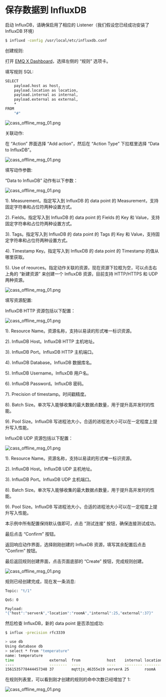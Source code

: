 # 保存数据到 InfluxDB

启动 InfluxDB，请确保启用了相应的 Listener（我们假设您已经成功安装了 InfluxDB 环境）

```bash
$ influxd -config /usr/local/etc/influxdb.conf
```

创建规则:

打开 [EMQ X Dashboard](http://127.0.0.1:18083/#/rules)，选择左侧的 “规则” 选项卡。

填写规则 SQL:

```bash
SELECT
    payload.host as host,
    payload.location as location,
    payload.internal as internal,
    payload.external as external,
    *
FROM
    "#"
```

![cass_offline_msg_01.png](http://dgiot-1253666439.cos.ap-shanghai-fsi.myqcloud.com/shuwa_tech/zh/backend/emqx/rule/assets/rule-engine/influxdb-rulesql-0@2x.png)

关联动作:

在 “Action” 界面选择 “Add action”，然后在 “Action Type” 下拉框里选择 “Data to InfluxDB”。

![cass_offline_msg_01.png](http://dgiot-1253666439.cos.ap-shanghai-fsi.myqcloud.com/shuwa_tech/zh/backend/emqx/rule/assets/rule-engine/influxdb-action-0@2x.png)

填写动作参数:

“Data to InfluxDB” 动作有以下参数：

![cass_offline_msg_01.png](http://dgiot-1253666439.cos.ap-shanghai-fsi.myqcloud.com/shuwa_tech/zh/backend/emqx/rule/assets/rule-engine/influxdb-action-1@2x.png)

1). Measurement。指定写入到 InfluxDB 的 data point 的 Measurement，支持固定字符串和占位符两种设置方式。

2). Fields。指定写入到 InfluxDB 的 data point 的 Fields 的 Key 和 Value，支持固定字符串和占位符两种设置方式。

3). Tags。指定写入到 InfluxDB 的 data point 的 Tags 的 Key 和 Value，支持固定字符串和占位符两种设置方式。

4). Timestamp Key。指定写入到 InfluxDB 的 data point 的 Timestamp 的值从哪里获取。

5). Use of reources。指定动作关联的资源，现在资源下拉框为空，可以点击右上角的 “新建资源” 来创建一个 InfluxDB 资源，目前支持 HTTP/HTTPS 和 UDP 两种资源。

![cass_offline_msg_01.png](http://dgiot-1253666439.cos.ap-shanghai-fsi.myqcloud.com/shuwa_tech/zh/backend/emqx/rule/assets/rule-engine/influxdb-resource-0@2x.png)

填写资源配置:

InfluxDB HTTP 资源包括以下配置：

   ![cass_offline_msg_01.png](http://dgiot-1253666439.cos.ap-shanghai-fsi.myqcloud.com/shuwa_tech/zh/backend/emqx/rule/assets/rule-engine/influxdb-resource-1@2x.png)

   1). Resource Name。资源名称，支持以易读的形式唯一标识资源。

   2). InfluxDB Host。InfluxDB HTTP 主机地址。

   3). InfluxDB Port。InfluxDB HTTP 主机端口。

   4). InfluxDB Database。InfluxDB 数据库名。

   5). InfluxDB Username。InfluxDB 用户名。

   6). InfluxDB Password。InfluxDB 密码。

   7). Precision of timestamp。时间戳精度。

   8). Batch Size。单次写入能够收集的最大数据点数量，用于提升高并发时的性能。

   9). Pool Size。InfluxDB 写进程池大小，合适的进程池大小可以在一定程度上提升写入性能。

InfluxDB UDP 资源包括以下配置：

   ![cass_offline_msg_01.png](http://dgiot-1253666439.cos.ap-shanghai-fsi.myqcloud.com/shuwa_tech/zh/backend/emqx/rule/assets/rule-engine/influxdb-resource-2@2x.png)

   1). Resource Name。资源名称，支持以易读的形式唯一标识资源。

   2). InfluxDB Host。InfluxDB UDP 主机地址。

   3). InfluxDB Port。InfluxDB UDP 主机端口。

   8). Batch Size。单次写入能够收集的最大数据点数量，用于提升高并发时的性能。

   9). Pool Size。InfluxDB 写进程池大小，合适的进程池大小可以在一定程度上提升写入性能。

本示例中所有配置保持默认值即可，点击 “测试连接” 按钮，确保连接测试成功。

最后点击 “Confirm” 按钮。

返回响应动作界面，选择刚刚创建的 InfluxDB 资源，填写其余配置后点击 “Confirm” 按钮。

最后返回规则创建界面，点击页面底部的 “Create” 按钮，完成规则创建。 

![cass_offline_msg_01.png](http://dgiot-1253666439.cos.ap-shanghai-fsi.myqcloud.com/shuwa_tech/zh/backend/emqx/rule/assets/rule-engine/influxdb-rulelist-0@2x.png)

规则已经创建完成，现在发一条消息:

```bash
Topic: "t/1"

QoS: 0

Payload:
"{"host":"serverA","location":"roomA","internal":25,"external":37}"
```

然后检查 InfluxDB，新的 data point 是否添加成功:

```bash
$ influx -precision rfc3339

> use db
Using database db
> select * from "temperature"
name: temperature
time                external  from            host    internal location
----                --------  ----            ----    -------- --------
1561535778444457348 37        mqttjs_46355e19 serverA 25       roomA
```

在规则列表里，可以看到刚才创建的规则的命中次数已经增加了 1:

![cass_offline_msg_01.png](http://dgiot-1253666439.cos.ap-shanghai-fsi.myqcloud.com/shuwa_tech/zh/backend/emqx/rule/assets/rule-engine/influxdb-rulelist-1@2x.png)
